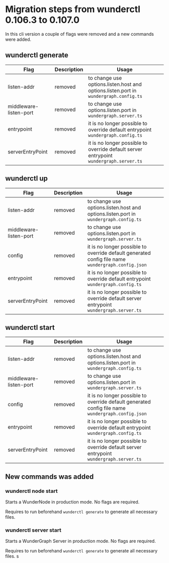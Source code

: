 # Migration steps from wunderctl 0.106.3 to 0.107.0

In this cli version a couple of flags were removed and a new commands were added.

## wunderctl generate

| Flag                   | Description | Usage                                                                                  |
| ---------------------- | ----------- | -------------------------------------------------------------------------------------- |
| listen-addr            | removed     | to change use options.listen.host and options.listen.port in `wundergraph.config.ts`   |
| middleware-listen-port | removed     | to change use options.listen.port in `wundergraph.server.ts`                           |
| entrypoint             | removed     | it is no longer possible to override default entrypoint `wundergraph.config.ts`        |
| serverEntryPoint       | removed     | it is no longer possible to override default server entrypoint `wundergraph.server.ts` |

## wunderctl up

| Flag                   | Description | Usage                                                                                             |
| ---------------------- | ----------- | ------------------------------------------------------------------------------------------------- |
| listen-addr            | removed     | to change use options.listen.host and options.listen.port in `wundergraph.config.ts`              |
| middleware-listen-port | removed     | to change use options.listen.port in `wundergraph.server.ts`                                      |
| config                 | removed     | it is no longer possible to override default generated config file name `wundergraph.config.json` |
| entrypoint             | removed     | it is no longer possible to override default entrypoint `wundergraph.config.ts`                   |
| serverEntryPoint       | removed     | it is no longer possible to override default server entrypoint `wundergraph.server.ts`            |

## wunderctl start

| Flag                   | Description | Usage                                                                                             |
| ---------------------- | ----------- | ------------------------------------------------------------------------------------------------- |
| listen-addr            | removed     | to change use options.listen.host and options.listen.port in `wundergraph.config.ts`              |
| middleware-listen-port | removed     | to change use options.listen.port in `wundergraph.server.ts`                                      |
| config                 | removed     | it is no longer possible to override default generated config file name `wundergraph.config.json` |
| entrypoint             | removed     | it is no longer possible to override default entrypoint `wundergraph.config.ts`                   |
| serverEntryPoint       | removed     | it is no longer possible to override default server entrypoint `wundergraph.server.ts`            |

## New commands was added

### wunderctl node start

Starts a WunderNode in production mode. No flags are required.

Requires to run beforehand `wunderctl generate` to generate all necessary files.

### wunderctl server start

Starts a WunderGraph Server in production mode. No flags are required.

Requires to run beforehand `wunderctl generate` to generate all necessary files.
s
